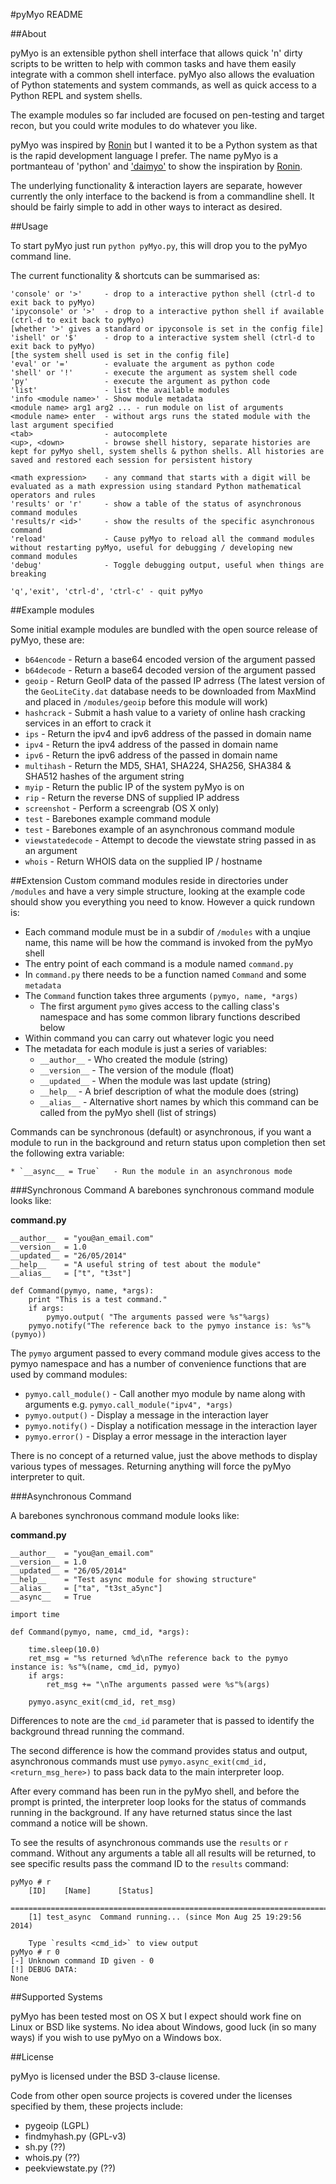 #pyMyo README

##About

pyMyo is an extensible python shell interface that allows quick 'n' dirty scripts to be written to help with common tasks and have them easily integrate with a common shell interface. pyMyo also allows the evaluation of Python statements and system commands, as well as quick access to a Python REPL and system shells.

The example modules so far included are focused on pen-testing and
target recon, but you could write modules to do whatever you like.

pyMyo was inspired by [Ronin](http://ronin-ruby.github.io/) but I wanted it to be a Python system as that is the rapid development language I prefer. The name pyMyo is a portmanteau of 'python' and ['daimyo'](http://en.wikipedia.org/wiki/Daimyo) to show the inspiration by [Ronin](http://ronin-ruby.github.io/).

The underlying functionality & interaction layers are separate, however currently the only interface to the backend is from a commandline shell. It should be fairly simple to add in other ways to interact as desired.


##Usage

To start pyMyo just run `python pyMyo.py`, this will drop you to the pyMyo command line.

The current functionality & shortcuts can be summarised as:

    'console' or '>'     - drop to a interactive python shell (ctrl-d to exit back to pyMyo)
    'ipyconsole' or '>'  - drop to a interactive python shell if available (ctrl-d to exit back to pyMyo)
    [whether '>' gives a standard or ipyconsole is set in the config file]
    'ishell' or '$'      - drop to a interactive system shell (ctrl-d to exit back to pyMyo)
    [the system shell used is set in the config file]
    'eval' or '='        - evaluate the argument as python code
    'shell' or '!'       - execute the argument as system shell code
    'py'                 - execute the argument as python code
    'list'               - list the available modules
    'info <module name>' - Show module metadata
    <module name> arg1 arg2 ... - run module on list of arguments
    <module name> enter  - without args runs the stated module with the last argument specified
    <tab>                - autocomplete
    <up>, <down>         - browse shell history, separate histories are kept for pyMyo shell, system shells & python shells. All histories are saved and restored each session for persistent history 
                       
    <math expression>    - any command that starts with a digit will be evaluated as a math expression using standard Python mathematical operators and rules
    'results' or 'r'     - show a table of the status of asynchronous command modules
    'results/r <id>'     - show the results of the specific asynchronous command
    'reload'             - Cause pyMyo to reload all the command modules without restarting pyMyo, useful for debugging / developing new command modules
    'debug'              - Toggle debugging output, useful when things are breaking
    
    'q','exit', 'ctrl-d', 'ctrl-c' - quit pyMyo
    
    
##Example modules

Some initial example modules are bundled with the open source release of pyMyo, these are:

* `b64encode`       - Return a base64 encoded version of the argument passed
* `b64decode`       - Return a base64 decoded version of the argument passed
* `geoip`           - Return GeoIP data of the passed IP adrress (The latest version of the `GeoLiteCity.dat` database needs to be downloaded from MaxMind and placed in `/modules/geoip` before this module will work)
* `hashcrack`       - Submit a hash value to a variety of online hash cracking services in an effort to crack it
* `ips`             - Return the ipv4 and ipv6 address of the passed in domain name
* `ipv4`            - Return the ipv4 address of the passed in domain name
* `ipv6`            - Return the ipv6 address of the passed in domain name
* `multihash`       - Return the MD5, SHA1, SHA224, SHA256, SHA384 & SHA512 hashes of the argument string
* `myip`            - Return the public IP of the system pyMyo is on
* `rip`             - Return the reverse DNS of supplied IP address
* `screenshot`      - Perform a screengrab (OS X only)
* `test`            - Barebones example command module
* `test`            - Barebones example of an asynchronous command module
* `viewstatedecode` - Attempt to decode the viewstate string passed in as an argument 
* `whois`      - Return WHOIS data on the supplied IP / hostname
    
##Extension
Custom command modules reside in directories under `/modules` and have a very simple structure, looking at the example code should show you everything you need to know. However a quick rundown is:

* Each command module must be in a subdir of `/modules` with a unqiue name, this name will be how the command is invoked from the pyMyo shell
* The entry point of each command is a module named `command.py`
* In `command.py` there needs to be a function named `Command` and some `metadata`
* The `Command` function takes three arguments `(pymyo, name, *args)`
	* The first argument `pymo` gives access to the calling class's namespace and has some common library functions described below 
* Within command you can carry out whatever logic you need
* The metadata for each module is just a series of variables:
	* `__author__`  - Who created the module (string)
	* `__version__` - The version of the module (float)
	* `__updated__` - When the module was last update (string)
	* `__help__`    - A brief description of what the module does (string)
	* `__alias__`   - Alternative short names by which this command can be called from the pyMyo shell (list of strings)

Commands can be synchronous (default) or asynchronous, if you want a module to run in the background and return status upon completion then set the following extra variable:

    * `__async__ = True`   - Run the module in an asynchronous mode


###Synchronous Command
A barebones synchronous command module looks like:

**command.py**

```
__author__  = "you@an_email.com"
__version__ = 1.0
__updated__ = "26/05/2014"
__help__    = "A useful string of test about the module"
__alias__   = ["t", "t3st"]

def Command(pymyo, name, *args):
    print "This is a test command."
    if args:
        pymyo.output( "The arguments passed were %s"%args)
    pymyo.notify("The reference back to the pymyo instance is: %s"%(pymyo))

```

The `pymyo` argument passed to every command module gives access to the pymyo namespace and has a number of convenience functions that are used by command modules:

* `pymyo.call_module()` - Call another myo module by name along with arguments e.g. `pymyo.call_module("ipv4", *args)`
* `pymyo.output()`      - Display a message in the interaction layer
* `pymyo.notify()`      - Display a notification message in the interaction layer
* `pymyo.error()`       - Display a error message in the interaction layer

There is no concept of a returned value, just the above methods to display various types of messages. Returning anything will force the pyMyo interpreter to quit.

###Asynchronous Command

A barebones synchronous command module looks like:

**command.py**

```
__author__  = "you@an_email.com"
__version__ = 1.0
__updated__ = "26/05/2014"
__help__    = "Test async module for showing structure"
__alias__   = ["ta", "t3st_a5ync"]
__async__   = True

import time

def Command(pymyo, name, cmd_id, *args):

    time.sleep(10.0)
    ret_msg = "%s returned %d\nThe reference back to the pymyo instance is: %s"%(name, cmd_id, pymyo)
    if args:
        ret_msg += "\nThe arguments passed were %s"%(args)

    pymyo.async_exit(cmd_id, ret_msg)
```

Differences to note are the `cmd_id` parameter that is passed to identify the background thread running the command.

The second difference is how the command provides status and output, asynchronous commands must use `pymyo.async_exit(cmd_id, <return_msg_here>)` to pass back data to the main interpreter loop.

After every command has been run in the pyMyo shell, and before the prompt is printed, the interpreter loop looks for the status of commands running in the background. If any have returned status since the last command a notice will be shown.

To see the results of asynchronous commands use the `results` or `r` command. Without any arguments a table all all results will be returned, to see specific results pass the command ID to the `results` command:

```
pyMyo # r
	[ID]	[Name]		[Status]
	============================================================================
	[1]	test_async	Command running... (since Mon Aug 25 19:29:56 2014)

	Type `results <cmd_id>` to view output
pyMyo # r 0
[-] Unknown command ID given - 0
[!] DEBUG DATA:
None
```

##Supported Systems

pyMyo has been tested most on OS X but I expect should work fine on Linux or BSD like systems. No idea about Windows, good luck (in so many ways) if you wish to use pyMyo on a Windows box. 
	
##License

pyMyo is licensed under the BSD 3-clause license.

Code from other open source projects is covered under the licenses specified by them, these projects include:

* pygeoip (LGPL)
* findmyhash.py (GPL-v3)
* sh.py (??)
* whois.py (??)
* peekviewstate.py (??) 
